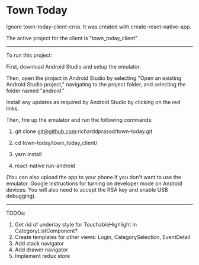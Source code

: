 # Town Today

Ignore town-today-client-crna. It was created with create-react-native-app.

The active project for the client is "town_today_client"

------------------------------------------------------------------------------

To run this project:

First, download Android Studio and setup the emulator.

Then, open the project in Android Studio by selecting 
"Open an existing Android Studio project," navigating to
the project folder, and selecting the folder named "android."

Install any updates as required by Android Studio by clicking on
the red links.

Then, fire up the emulator and run the following commands:

1. git clone git@github.com:richarddprasad/town-today.git

2. cd town-today/town_today_client/

3. yarn install

4. react-native run-android

(You can also upload the app to your phone if you don't
want to use the emulator. Google instructions for turning
on developer mode on Android devices. You will also need
to accept the RSA key and enable USB debugging).

------------------------------------------------------------------------------

TODOs:

1. Get rid of underlay style for TouchableHighlight in CategoryListComponent?
2. Create templates for other views: Login, CategorySelection, EventDetail
3. Add stack navigator
4. Add drawer navigator
5. Implement redux store